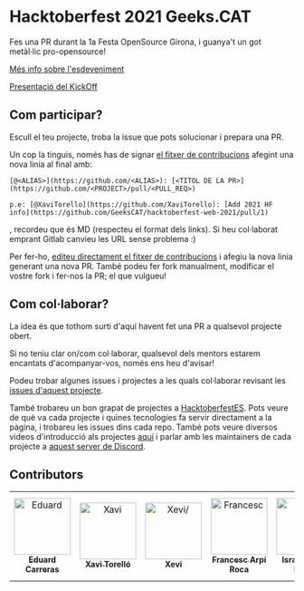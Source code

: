 # Hacktoberfest 2021 Geeks.CAT

Fes una PR durant la 1a Festa OpenSource Girona, i guanya't un got metàl·lic pro-opensource!

[Més info sobre l'esdeveniment](https://docs.google.com/presentation/d/1VTH0BMtMAm4can4-LwnIO4WsB3mjHY6cz2wLR4QHx9E)

[Presentació del KickOff](https://docs.google.com/presentation/d/e/2PACX-1vTjKaLIfTUq1LgWjS_aAtvyr68mwwoQCqto2qqBkoEP5u7PdfTrOUePBkvP1Op0PNNp9SUoebTI3t7_/pub?start=false&loop=true&delayms=3000)

## Com participar?

Escull el teu projecte, troba la issue que pots solucionar i prepara una PR.

Un cop la tinguis, només has de signar [el fitxer de contribucions](https://github.com/GeeksCAT/hacktoberfest-2021/blob/master/CONTRIBUTORS.md) afegint una nova linia al final amb:
```
[@<ALIAS>](https://github.com/<ALIAS>): [<TITOL DE LA PR>](https://github.com/<PROJECT>/pull/<PULL_REQ>)

p.e: [@XaviTorello](https://github.com/XaviTorello): [Add 2021 HF info](https://github.com/GeeksCAT/hacktoberfest-web-2021/pull/1)
```
, recordeu que és MD (respecteu el format dels links). Si heu col·laborat emprant Gitlab canvieu les URL sense problema :)

Per fer-ho, [editeu directament el fitxer de contribucions](https://github.com/GeeksCAT/hacktoberfest-2021/edit/master/CONTRIBUTORS.md) i afegiu la nova linia generant una nova PR. També podeu fer fork manualment, modificar el vostre fork i fer-nos la PR; el que vulgueu!


## Com col·laborar?

La idea és que tothom surti d'aquí havent fet una PR a qualsevol projecte obert.

Si no teniu clar on/com col·laborar, qualsevol dels mentors estarem encantats d'acompanyar-vos, només ens heu d'avisar!

Podeu trobar algunes issues i projectes a les quals col·laborar revisant les [issues d'aquest projecte](https://github.com/GeeksCAT/hacktoberfest-2021/issues).

També trobareu un bon grapat de projectes a [HacktoberfestES](https://hacktoberfestes.dev/). Pots veure de què va cada projecte i quines tecnologies fa servir directament a la pàgina, i trobareu les issues dins cada repo. També pots veure diversos videos d'introducció als projectes [aquí](https://youtu.be/lGSb_8XUNtM?t=993) i parlar amb les maintainers de cada projecte a [aquest server de Discord](https://discord.gg/pgtkJcqVN4).


## Contributors
<html><table><tr><td align="center"><a href=https://github.com/ecarreras><img src=https://avatars.githubusercontent.com/u/294235?v=4 width="100;" alt=Eduard Carreras/><br /><sub style="font-size:14px"><b>Eduard Carreras</b></sub></a></td><td align="center"><a href=https://github.com/XaviTorello><img src=https://avatars.githubusercontent.com/u/8709244?v=4 width="100;" alt=Xavi Torelló/><br /><sub style="font-size:14px"><b>Xavi Torelló</b></sub></a></td><td align="center"><a href=https://github.com/Xevib><img src=https://avatars.githubusercontent.com/u/2422305?v=4 width="100;" alt=Xevi/><br /><sub style="font-size:14px"><b>Xevi</b></sub></a></td><td align="center"><a href=https://github.com/francescarpi><img src=https://avatars.githubusercontent.com/u/287872?v=4 width="100;" alt=Francesc Arpí Roca/><br /><sub style="font-size:14px"><b>Francesc Arpí Roca</b></sub></a></td><td align="center"><a href=https://github.com/dukebody><img src=https://avatars.githubusercontent.com/u/41953?v=4 width="100;" alt=Israel Saeta Pérez/><br /><sub style="font-size:14px"><b>Israel Saeta Pérez</b></sub></a></td><td align="center"><a href=https://github.com/anebot><img src=https://avatars.githubusercontent.com/u/3480512?v=4 width="100;" alt=Artur Nebot/><br /><sub style="font-size:14px"><b>Artur Nebot</b></sub></a></td><td align="center"><a href=https://github.com/eudago><img src=https://avatars.githubusercontent.com/u/809916?v=4 width="100;" alt=Eudald Dachs/><br /><sub style="font-size:14px"><b>Eudald Dachs</b></sub></a></td><td align="center"><a href=https://github.com/gerardparareda><img src=https://avatars.githubusercontent.com/u/4147225?v=4 width="100;" alt=Gerard Parareda/><br /><sub style="font-size:14px"><b>Gerard Parareda</b></sub></a></td><td align="center"><a href=https://github.com/jamalinu><img src=https://avatars.githubusercontent.com/u/66197476?v=4 width="100;" alt=Jamal/><br /><sub style="font-size:14px"><b>Jamal</b></sub></a></td><td align="center"><a href=https://github.com/jbagot><img src=https://avatars.githubusercontent.com/u/11691527?v=4 width="100;" alt=Jordi Bagot Soler/><br /><sub style="font-size:14px"><b>Jordi Bagot Soler</b></sub></a></td><td align="center"><a href=https://github.com/mcmontseny><img src=https://avatars.githubusercontent.com/u/72517550?v=4 width="100;" alt=Marc Casamitjana i Montseny/><br /><sub style="font-size:14px"><b>Marc Casamitjana i Montseny</b></sub></a></td><td align="center"><a href=https://github.com/quimnuss><img src=https://avatars.githubusercontent.com/u/4179721?v=4 width="100;" alt=Quim Nuss Székely/><br /><sub style="font-size:14px"><b>Quim Nuss Székely</b></sub></a></td><td align="center"><a href=https://github.com/cescmentationfolch><img src=https://avatars.githubusercontent.com/u/15893985?v=4 width="100;" alt=cesc/><br /><sub style="font-size:14px"><b>cesc</b></sub></a></td><td align="center"><a href=https://github.com/ctrl-alt-d><img src=https://avatars.githubusercontent.com/u/3105983?v=4 width="100;" alt=dani herrera/><br /><sub style="font-size:14px"><b>dani herrera</b></sub></a></td><td align="center"><a href=https://github.com/jmaribau><img src=https://avatars.githubusercontent.com/u/13312343?v=4 width="100;" alt=jmaribau/><br /><sub style="font-size:14px"><b>jmaribau</b></sub></a></td><td align="center"><a href=https://github.com/marc0s><img src=https://avatars.githubusercontent.com/u/273769?v=4 width="100;" alt=marc0s/><br /><sub style="font-size:14px"><b>marc0s</b></sub></a></td></tr></table></html>

